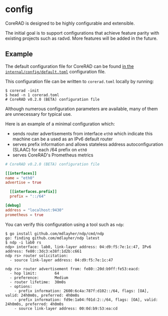 # config

CoreRAD is designed to be highly configurable and extensible.

The initial goal is to support configurations that achieve feature parity with
existing projects such as radvd. More features will be added in the future.

## Example

The default configuration file for CoreRAD can be found [in the `internal/config/default.toml`](https://github.com/mdlayher/corerad/blob/master/internal/config/default.toml) configuration file.

This configuration file can be written to `corerad.toml` locally by running:

```text
$ corerad -init
$ head -n 1 corerad.toml
# CoreRAD v0.2.0 (BETA) configuration file
```

Although numerous configuration parameters are available, many of them are
unnecessary for typical use.

Here is an example of a minimal configuration which:

- sends router advertisements from interface `eth0` which indicate this machine
  can be a used as an IPv6 default router
- serves prefix information and allows stateless address autoconfiguration
  (SLAAC) for each /64 prefix on `eth0`
- serves CoreRAD's Prometheus metrics

```toml
# CoreRAD v0.2.0 (BETA) configuration file

[[interfaces]]
name = "eth0"
advertise = true

  [[interfaces.prefix]]
  prefix = "::/64"

[debug]
address = "localhost:9430"
prometheus = true
```

You can verify this configuration using a tool such as `ndp`:

```text
$ go install github.com/mdlayher/ndp/cmd/ndp
go: finding github.com/mdlayher/ndp latest
$ ndp -i lab0 rs
ndp> interface: lab0, link-layer address: 04:d9:f5:7e:1c:47, IPv6 address: fe80::3dc3:e38f:1d2b:c661
ndp rs> router solicitation:
  - source link-layer address: 04:d9:f5:7e:1c:47

ndp rs> router advertisement from: fe80::20d:b9ff:fe53:eacd:
  - hop limit:        64
  - preference:       Medium
  - router lifetime:  30m0s
  - options:
    - prefix information: 2600:6c4a:787f:d102::/64, flags: [OA], valid: 24h0m0s, preferred: 4h0m0s
    - prefix information: fd9e:1a04:f01d:2::/64, flags: [OA], valid: 24h0m0s, preferred: 4h0m0s
    - source link-layer address: 00:0d:b9:53:ea:cd
```
